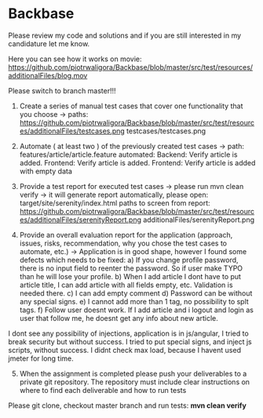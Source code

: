 # Backbase
Please review my code and solutions and if you are still interested in my candidature let me know.

Here you can see how it works on movie:
https://github.com/piotrwaligora/Backbase/blob/master/src/test/resources/additionalFiles/blog.mov

Please switch to branch master!!!
1. Create a series of manual test cases that cover one functionality that you choose ->
paths:
https://github.com/piotrwaligora/Backbase/blob/master/src/test/resources/additionalFiles/testcases.png
testcases/testcases.png
2. Automate ( at least two ) of the previously created test cases ->
path:
features/article/article.feature
  automated: Backend: Verify article is added. Frontend: Verify article is added. Frontend: Verify article is added with empty data

3. Provide a test report for executed test cases ->
please run mvn clean verify -> it will generate report automatically, please open: target/site/serenity/index.html
paths to screen from report:
https://github.com/piotrwaligora/Backbase/blob/master/src/test/resources/additionalFiles/serenityReport.png
additionalFiles/serenityReport.png
4. Provide an overall evaluation report for the application (approach, issues, risks, recommendation, why you chose the test cases to automate, etc.) ->
Application is in good shape, however I found some defects which needs to be fixed:
a) If you change profile password, there is no input field to reenter the password. So if user make TYPO than he will lose your profile.
b) When I add article I dont have to put article title, I can add article with all fields empty, etc. Validation is needed there.
c) I can add empty comment
d) Password can be without any special signs.
e) I cannot add more than 1 tag, no possibility to splt tags.
f) Follow user doesnt work. If I add article and i logout and login as user that follow me, he doesnt get any info about new article.

I dont see any possibility of injections, application is in js/angular, I tried to break security but without success. I tried to put special signs, and inject js scripts, without success.
I didnt check max load, because I havent used jmeter for long time.

5. When the assignment is completed please push your deliverables to a private git repository. The repository must include clear instructions on where to find each deliverable and how to run tests

Please git clone, checkout master branch and run tests:
<b>mvn clean verify</b>